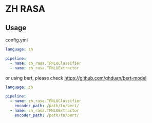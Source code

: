 # ZH RASA

## Usage

config.yml

```yaml
language: zh

pipeline:
  - name: zh_rasa.TFNLUClassifier
  - name: zh_rasa.TFNLUExtractor
```

or using bert, please check https://github.com/qhduan/bert-model

```yaml
language: zh

pipeline:
  - name: zh_rasa.TFNLUClassifier
    encoder_path: /path/to/bert/
  - name: zh_rasa.TFNLUExtractor
    encoder_path: /path/to/bert/
```
